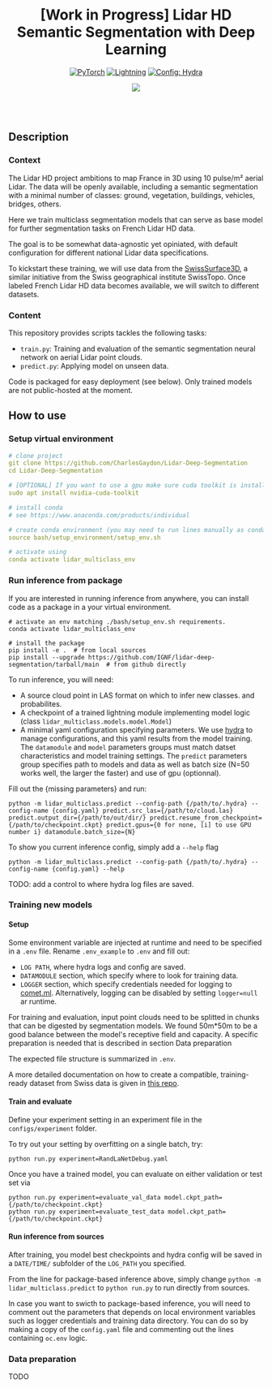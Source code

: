 <div align="center">

# [Work in Progress] Lidar HD Semantic Segmentation with Deep Learning

<a href="https://pytorch.org/get-started/locally/"><img alt="PyTorch" src="https://img.shields.io/badge/PyTorch-ee4c2c?logo=pytorch&logoColor=white"></a>
<a href="https://pytorchlightning.ai/"><img alt="Lightning" src="https://img.shields.io/badge/-Lightning-792ee5?logo=pytorchlightning&logoColor=white"></a>
<a href="https://hydra.cc/"><img alt="Config: Hydra" src="https://img.shields.io/badge/Config-Hydra-89b8cd"></a>

[![](https://shields.io/badge/-Lightning--Hydra--Template-017F2F?style=flat&logo=github&labelColor=303030)](https://github.com/ashleve/lightning-hydra-template)
</div>
<br><br>

## Description
### Context
The Lidar HD project ambitions to map France in 3D using 10 pulse/m² aerial Lidar. The data will be openly available, including a semantic segmentation with a minimal number of classes: ground, vegetation, buildings, vehicles, bridges, others.

Here we train multiclass segmentation models that can serve as base model for further segmentation tasks on French Lidar HD data. 

The goal is to be somewhat data-agnostic yet opiniated, with default configuration for different national Lidar data specifications. 

To kickstart these training, we will use data from the [SwissSurface3D](https://www.swisstopo.admin.ch/fr/geodata/height/surface3d.htm), a similar initiative from the Swiss geographical institute SwissTopo. Once labeled French Lidar HD data becomes available, we will switch to different datasets.

### Content

This repository provides scripts tackles the following tasks:

- `train.py`: Training and evaluation of the semantic segmentation neural network on aerial Lidar point clouds.
- `predict.py`: Applying model on unseen data.

Code is packaged for easy deployment (see below). Only trained models are not public-hosted at the moment.

## How to use

### Setup virtual environment

```yaml
# clone project
git clone https://github.com/CharlesGaydon/Lidar-Deep-Segmentation
cd Lidar-Deep-Segmentation

# [OPTIONAL] If you want to use a gpu make sure cuda toolkit is installed
sudo apt install nvidia-cuda-toolkit

# install conda
# see https://www.anaconda.com/products/individual

# create conda environment (you may need to run lines manually as conda may not activate properly from bash script)
source bash/setup_environment/setup_env.sh

# activate using
conda activate lidar_multiclass_env
```

### Run inference from package
If you are interested in running inference from anywhere, you can install code as a package in a your virtual environment.

```
# activate an env matching ./bash/setup_env.sh requirements.
conda activate lidar_multiclass_env

# install the package
pip install -e .  # from local sources
pip install --upgrade https://github.com/IGNF/lidar-deep-segmentation/tarball/main  # from github directly
```

To run inference, you will need:
- A source cloud point in LAS format on which to infer new classes. and probabilites.
- A checkpoint of a trained lightning module implementing model logic (class `lidar_multiclass.models.model.Model`)
- A minimal yaml configuration specifying parameters. We use [hydra](https://hydra.cc/) to manage configurations, and this yaml results from the model training. The `datamodule` and `model` parameters groups must match datset characteristics and model training settings.  The `predict` parameters group specifies path to models and data as well as batch size (N=50 works well, the larger the faster) and use of gpu (optionnal).

Fill out the {missing parameters} and run: 
```
python -m lidar_multiclass.predict --config-path {/path/to/.hydra} --config-name {config.yaml} predict.src_las={/path/to/cloud.las} predict.output_dir={/path/to/out/dir/} predict.resume_from_checkpoint={/path/to/checkpoint.ckpt} predict.gpus={0 for none, [i] to use GPU number i} datamodule.batch_size={N}
```

To show you current inference config, simply add a `--help` flag 

```
python -m lidar_multiclass.predict --config-path {/path/to/.hydra} --config-name {config.yaml} --help
```

TODO: add a control to where hydra log files are saved.

### Training new models

#### Setup
Some environment variable are injected at runtime and need to be specified in a `.env` file. Rename `.env_example` to `.env` and fill out: 
- `LOG PATH`, where hydra logs and config are saved.
- `DATAMODULE` section, which specify where to look for training data.
- `LOGGER` section, which specify credentials needed for logging to [comet.ml](comet.ml). Alternatively, logging can be disabled by setting `logger=null` ar runtime.

For training and evaluation, input point clouds need to be splitted in chunks that can be digested by segmentation models. We found 50m\*50m to be a good balance between the model's receptive field and capacity. A specific preparation is needed that is described in section Data preparation

The expected file structure is summarized in `.env`.

A more detailed documentation on how to create a compatible, training-ready dataset from Swiss data is given in [this repo](https://github.com/CharlesGaydon/Colorize-SwissSURFACE3D-Lidar).

#### Train and evaluate
Define your experiment setting in an experiment file in the `configs/experiment` folder. 

To try out your setting by overfitting on a single batch, try:

```
python run.py experiment=RandLaNetDebug.yaml
```

Once you have a trained model, you can evaluate on either validation or test set via

```
python run.py experiment=evaluate_val_data model.ckpt_path={/path/to/checkpoint.ckpt}
python run.py experiment=evaluate_test_data model.ckpt_path={/path/to/checkpoint.ckpt}
```

#### Run inference from sources
After training, you model best checkpoints and hydra config will be saved in a `DATE/TIME/` subfolder of the `LOG_PATH` you specified.

From the line for package-based inference above, simply change `python -m lidar_multiclass.predict` to `python run.py` to run directly from sources.

In case you want to swicth to package-based inference, you will need to comment out the parameters that depends on local environment variables such as logger credentials and training data directory. You can do so by making a copy of the `config.yaml` file and commenting out the lines containing `oc.env` logic.

### Data preparation

TODO